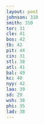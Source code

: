 ```yaml
---
layout: post
johnson: 310
smith: 310
tor: 31
cle: 41
bos: 42
tb: 42
pit: 44
cin: 31
stl: 38
atl: 41
bal: 49
kc: 40
nyy: 42
laa: 39
sd: 29
wsh: 38
phi: 35
lad: 38
---
```

